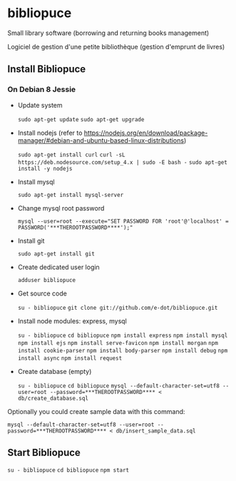 # bibliopuce

Small library software (borrowing and returning books management)

Logiciel de gestion d'une petite bibliothèque (gestion d'emprunt de livres)


## Install Bibliopuce

### On Debian 8 Jessie

* Update system

  ```sudo apt-get update```
  ```sudo apt-get upgrade```

* Install nodejs (refer to https://nodejs.org/en/download/package-manager/#debian-and-ubuntu-based-linux-distributions)

  ```sudo apt-get install curl```
  ```curl -sL https://deb.nodesource.com/setup_4.x | sudo -E bash -```
  ```sudo apt-get install -y nodejs```

* Install mysql

  ```sudo apt-get install mysql-server```

* Change mysql root password

  ```mysql --user=root --execute="SET PASSWORD FOR 'root'@'localhost' = PASSWORD('***THEROOTPASSWORD****');"```

* Install git

  ```sudo apt-get install git```

* Create dedicated user login

  ```adduser bibliopuce```

* Get source code

  ```su - bibliopuce```
  ```git clone git://github.com/e-dot/bibliopuce.git```

* Install node modules: express, mysql

  ```su - bibliopuce```
  ```cd bibliopuce```
  ```npm install express```
  ```npm install mysql```
  ```npm install ejs```
  ```npm install serve-favicon```
  ```npm install morgan```
  ```npm install cookie-parser```
  ```npm install body-parser```
  ```npm install debug```
  ```npm install async```
  ```npm install request```

* Create database (empty)

  ```su - bibliopuce```
  ```cd bibliopuce```
  ```mysql --default-character-set=utf8 --user=root --password=***THEROOTPASSWORD**** < db/create_database.sql```

Optionally you could create sample data with this command:

  ```mysql --default-character-set=utf8 --user=root --password=***THEROOTPASSWORD**** < db/insert_sample_data.sql```


## Start Bibliopuce

```su - bibliopuce```
```cd bibliopuce```
```npm start```
